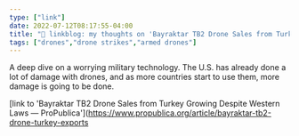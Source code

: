 ```yaml
---
type: ["link"]
date: 2022-07-12T08:17:55-04:00
title: "🔗 linkblog: my thoughts on 'Bayraktar TB2 Drone Sales from Turkey Growing Despite Western Laws — ProPublica'"
tags: ["drones","drone strikes","armed drones"]
---
```

A deep dive on a worrying military technology. The U.S. has already done a lot of damage with drones, and as more countries start to use them, more damage is going to be done.
 

[link to 'Bayraktar TB2 Drone Sales from Turkey Growing Despite Western Laws — ProPublica'](https://www.propublica.org/article/bayraktar-tb2-drone-turkey-exports
